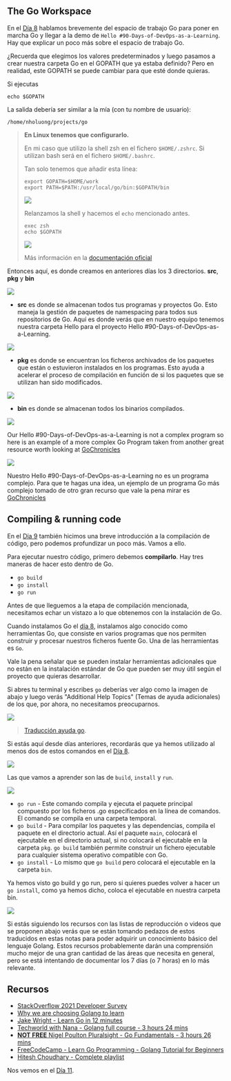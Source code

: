 ## The Go Workspace

En el [Día 8](day08.md) hablamos brevemente del espacio de trabajo Go para poner en marcha Go y llegar a la demo de `Hello #90-Days-of-DevOps-as-a-Learning`. Hay que explicar un poco más sobre el espacio de trabajo Go.

¿Recuerda que elegimos los valores predeterminados y luego pasamos a crear nuestra carpeta Go en el GOPATH que ya estaba definido? Pero en realidad, este GOPATH se puede cambiar para que esté donde quieras.

Si ejecutas

```shell
echo $GOPATH
```

La salida debería ser similar a la mía (con tu nombre de usuario):

```shell
/home/nholuong/projects/go
```
> **En Linux tenemos que configurarlo.** 
> 
> En mi caso que utilizo la shell zsh en el fichero `$HOME/.zshrc`. Si utilizan bash será en el fichero `$HOME/.bashrc`. 
> 
> Tan solo tenemos que añadir esta línea:
> ```shell
> export GOPATH=$HOME/work
> export PATH=$PATH:/usr/local/go/bin:$GOPATH/bin
> ```
>
> ![](Images/Day10_Go0.png)
>
> Relanzamos la shell y hacemos el `echo` mencionado antes.
> 
> ```shell
> exec zsh
> echo $GOPATH
> ```
> 
> ![](Images/Day10_Go0b.png)
> 
> Más información en la [documentación oficial](https://go.dev/doc/install)

Entonces aquí, es donde creamos en anteriores días los 3 directorios. **src**, **pkg** y **bin**

![](Images/Day10_Go1.png) 

- **src** es donde se almacenan todos tus programas y proyectos Go. Esto maneja la gestión de paquetes de namespacing para todos sus repositorios de Go. Aquí es donde verás que en nuestro equipo tenemos nuestra carpeta Hello para el proyecto Hello #90-Days-of-DevOps-as-a-Learning.

![](Images/Day10_Go2.png)

- **pkg** es donde se encuentran los ficheros archivados de los paquetes que están o estuvieron instalados en los programas. Esto ayuda a acelerar el proceso de compilación en función de si los paquetes que se utilizan han sido modificados.

![](Images/Day10_Go3.png)

- **bin** es donde se almacenan todos los binarios compilados.

![](Images/Day10_Go4.png)

Our Hello #90-Days-of-DevOps-as-a-Learning is not a complex program so here is an example of a more complex Go Program taken from another great resource worth looking at [GoChronicles](https://gochronicles.com/)

![](Images/Day10_Go5.png)

Nuestro Hello #90-Days-of-DevOps-as-a-Learning no es un programa complejo. Para que te hagas una idea, un ejemplo de un programa Go más complejo tomado de otro gran recurso que vale la pena mirar es [GoChronicles](https://gochronicles.com/)

## Compiling & running code

En el [Día 9](day09.md) también hicimos una breve introducción a la compilación de código, pero podemos profundizar un poco más. Vamos a ello.

Para ejecutar nuestro código, primero debemos **compilarlo**. Hay tres maneras de hacer esto dentro de Go.

- `go build`
- `go install`
- `go run`

Antes de que lleguemos a la etapa de compilación mencionada, necesitamos echar un vistazo a lo que obtenemos con la instalación de Go.

Cuando instalamos Go el [día 8](day08.md), instalamos algo conocido como herramientas Go, que consiste en varios programas que nos permiten construir y procesar nuestros ficheros fuente Go. Una de las herramientas es `Go`.

Vale la pena señalar que se pueden instalar herramientas adicionales que no están en la instalación estándar de Go que pueden ser muy útil según el proyecto que quieras desarrollar.

Si abres tu terminal y escribes `go` deberías ver algo como la imagen de abajo y luego verás  "Additional Help Topics" (Temas de ayuda adicionales) de los que, por ahora, no necesitamos preocuparnos.

![](Images/Day10_Go6.png)

> [Traducción ayuda go](Go/Ayuda_go_traducida.md).

Si estás aquí desde días anteriores, recordarás que ya hemos utilizado al menos dos de estos comandos en el [Día 8](day08.md).

![](Images/Day10_Go7.png)

Las que vamos a aprender son las de `build`, `install` y `run`.

![](Images/Day10_Go8.png)

- `go run` - Este comando compila y ejecuta el paquete principal compuesto por los ficheros .go especificados en la línea de comandos. El comando se compila en una carpeta temporal.
- `go build` - Para compilar los paquetes y las dependencias, compila el paquete en el directorio actual. Así el paquete `main`, colocará el ejecutable en el directorio actual, si no colocará el ejecutable en la carpeta `pkg`. `go build` también permite construir un fichero ejecutable para cualquier sistema operativo compatible con Go.
- `go install` - Lo mismo que `go build` pero colocará el ejecutable en la carpeta `bin`.

Ya hemos visto go build y go run, pero si quieres puedes volver a hacer un `go install`, como ya hemos dicho, coloca el ejecutable en nuestra carpeta bin.

![](Images/Day10_Go9.png)

Si estás siguiendo los recursos con las listas de reproducción o videos que se proponen abajo verás que se están tomando pedazos de estos traducidos en estas notas para poder adquirir un conocimiento básico del lenguaje Golang. Estos recursos probablemente darán una comprensión mucho mejor de una gran cantidad de las áreas que necesita en general, pero se está intentando de documentar los 7 días (o 7 horas) en lo más relevante.

## Recursos

- [StackOverflow 2021 Developer Survey](https://insights.stackoverflow.com/survey/2021)
- [Why we are choosing Golang to learn](https://www.youtube.com/watch?v=7pLqIIAqZD4&t=9s)
- [Jake Wright - Learn Go in 12 minutes](https://www.youtube.com/watch?v=C8LgvuEBraI&t=312s)
- [Techworld with Nana - Golang full course - 3 hours 24 mins](https://www.youtube.com/watch?v=yyUHQIec83I)
- [**NOT FREE** Nigel Poulton Pluralsight - Go Fundamentals - 3 hours 26 mins](https://www.pluralsight.com/courses/go-fundamentals)
- [FreeCodeCamp - Learn Go Programming - Golang Tutorial for Beginners](https://www.youtube.com/watch?v=YS4e4q9oBaU&t=1025s)
- [Hitesh Choudhary - Complete playlist](https://www.youtube.com/playlist?list=PLRAV69dS1uWSR89FRQGZ6q9BR2b44Tr9N)

Nos vemos en el [Día 11](day11.md).

